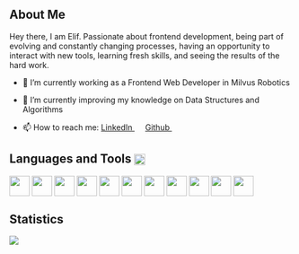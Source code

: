 ## About Me

Hey there,
I am Elif. Passionate about frontend development, being part of evolving and constantly changing processes, having an opportunity to interact with new tools, learning fresh skills, and seeing the results of the hard work.

- 🔭 I’m currently working as a Frontend Web Developer in Milvus Robotics

- 🌱 I’m currently improving my knowledge on Data Structures and Algorithms 

- 📫 How to reach me: 
<a href = 'https://www.linkedin.com/in/elif-irem-kara/'> LinkedIn <img width = '15px' src="https://raw.githubusercontent.com/rahulbanerjee26/githubAboutMeGenerator/main/icons/linked-in-alt.svg"/></a> 
<a href = 'https://github.com/elfrmkr'>Github   <img width = '15px' src="https://raw.githubusercontent.com/rahulbanerjee26/githubAboutMeGenerator/main/icons/github.svg"/></a>


## Languages and Tools <img src = "https://media2.giphy.com/media/QssGEmpkyEOhBCb7e1/giphy.gif?cid=ecf05e47a0n3gi1bfqntqmob8g9aid1oyj2wr3ds3mg700bl&rid=giphy.gif" align= 'center' width ='20px'> 
<p>
<img width ='36px' align='center' src ='https://raw.githubusercontent.com/rahulbanerjee26/githubAboutMeGenerator/main/icons/javascript.svg'>
<img width='36px' align='center' src='https://raw.githubusercontent.com/rahulbanerjee26/githubAboutMeGenerator/main/icons/vuejs.svg'>
<img width='36px' align='center' src='https://raw.githubusercontent.com/rahulbanerjee26/githubAboutMeGenerator/main/icons/nuxtjs.svg'>
<img width ='36px' align='center' src ='https://raw.githubusercontent.com/rahulbanerjee26/githubAboutMeGenerator/main/icons/reactjs.svg'>
<img width='36px' align='center' src='https://raw.githubusercontent.com/rahulbanerjee26/githubAboutMeGenerator/main/icons/redux.svg'>
<img width ='36px' align='center' src ='https://raw.githubusercontent.com/rahulbanerjee26/githubAboutMeGenerator/main/icons/git.svg'>
<img width ='36px' align='center' src ='https://raw.githubusercontent.com/rahulbanerjee26/githubAboutMeGenerator/main/icons/matlab.svg'>
<img width ='36px' align='center' src ='https://raw.githubusercontent.com/rahulbanerjee26/githubAboutMeGenerator/main/icons/html.svg'>  
<img width ='36px' align='center' src ='https://raw.githubusercontent.com/rahulbanerjee26/githubAboutMeGenerator/main/icons/css.svg'>
<img width='36px' align='center' src='https://raw.githubusercontent.com/rahulbanerjee26/githubAboutMeGenerator/main/icons/tailwind.svg'>
<img width ='36px' align='center' src ='https://raw.githubusercontent.com/rahulbanerjee26/githubAboutMeGenerator/main/icons/firebase.svg'>  
</p>

## Statistics 
<a href="https://github-readme-stats.vercel.app/api/top-langs/?username=elfrmkr&layout=compact&text_color=daf7dc&bg_color=151515"><img src="https://github-readme-stats.vercel.app/api/top-langs/?username=elfrmkr&layout=compact&text_color=daf7dc&bg_color=282a36&border_color=282a36" ></a></h2>

<!--
**elfrmkr/elfrmkr** is a ✨ _special_ ✨ repository because its `README.md` (this file) appears on your GitHub profile.

Here are some ideas to get you started:


- 😄 Pronouns: ...
- ⚡ Fun fact: ...
-->
